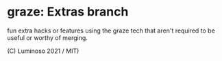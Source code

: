 # graze: Extras branch
fun extra hacks or features using the graze tech that aren't required to be useful or worthy of merging.

(C) Luminoso 2021 / MIT)
